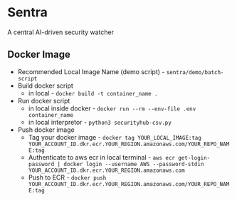 # Sentra

A central AI-driven security watcher

## Docker Image

- Recommended Local Image Name (demo script) - `sentra/demo/batch-script`
- Build docker script
  - in local - `docker build -t container_name .`
- Run docker script
  - in local inside docker - `docker run --rm --env-file .env container_name`
  - in local interpretor - `python3 securityhub-csv.py`
- Push docker image
  - Tag your docker image - `docker tag YOUR_LOCAL_IMAGE:tag YOUR_ACCOUNT_ID.dkr.ecr.YOUR_REGION.amazonaws.com/YOUR_REPO_NAME:tag`
  - Authenticate to aws ecr in local terminal - `aws ecr get-login-password | docker login --username AWS --password-stdin YOUR_ACCOUNT_ID.dkr.ecr.YOUR_REGION.amazonaws.com`
  - Push to ECR - `docker push YOUR_ACCOUNT_ID.dkr.ecr.YOUR_REGION.amazonaws.com/YOUR_REPO_NAME:tag`
